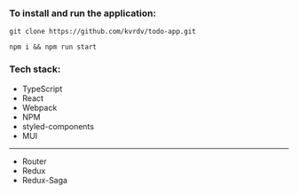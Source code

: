 ### To install and run the application:

```
git clone https://github.com/kvrdv/todo-app.git
```

```
npm i && npm run start
```

### Tech stack:

-   TypeScript
-   React
-   Webpack
-   NPM
-   styled-components
-   MUI

---

-   Router
-   Redux
-   Redux-Saga
